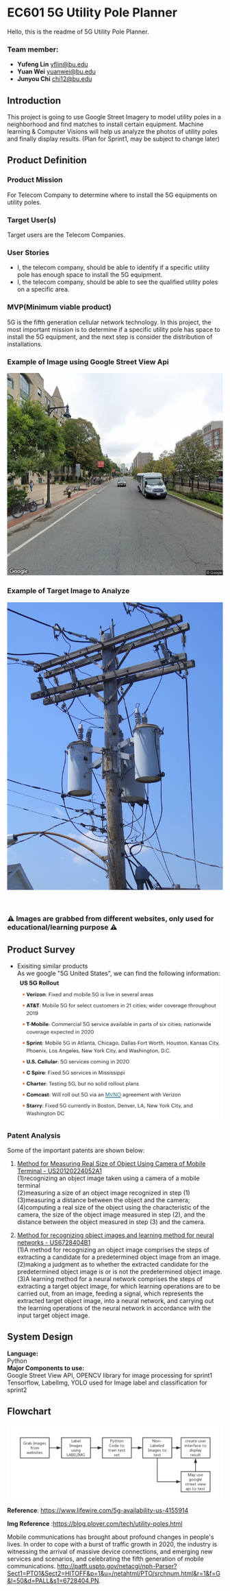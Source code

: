 # EC601 5G Utility Pole Planner 
Hello, this is the readme of 5G Utility Pole Planner.

### Team member: 
- __Yufeng Lin__  yflin@bu.edu
- __Yuan Wei__    yuanwei@bu.edu
- __Junyou Chi__  chi12@bu.edu


## Introduction

This project is going to use Google Street Imagery to model utility poles in a neighborhood and find matches to install certain equipment. Machine learning & Computer Visions will help us analyze the photos of utility poles and finally display results. (Plan for Sprint1, may be subject to change later)

## Product Definition
### __Product Mission__
For Telecom Company to determine where to install the 5G equipments on utility poles.

### __Target User(s)__
Target users are the Telecom Companies.
### __User Stories__
- I, the telecom company, should be able to identify if a specific utility pole has enough space to install the 5G equipment.
- I, the telecom company, should be able to see the qualified utility poles on a specific area.

### __MVP(Minimum viable product)__
5G is the fifth generation cellular network technology. In this project, the most important mission is to determine if a specific utility pole has space to install the 5G equipment, and the next step is consider the distribution of installations.

### Example of Image using Google Street View Api
![stex](https://github.com/Yufeng-L/EC601_5G_project/blob/sprint2/img/SampleCo_42.3502517_-71.107573_95.JPG)

### Example of Target Image to Analyze
![ex2](https://github.com/Yufeng-L/EC601_5G_project/blob/sprint2/eximg.jpg)

<br/>

### :warning: Images are grabbed from different websites, only used for educational/learning purpose :warning:

## Product Survey
- Exisiting similar products<br/>
As we google "5G United States", we can find the following information:
![5Ginfo: ](https://github.com/Yufeng-L/EC601_5G_project/blob/sprint2/5G_info.png)

### Patent Analysis
Some of the important patents are shown below:

1. [Method for Measuring Real Size of Object Using Camera of Mobile Terminal - US20120224052A1](http://appft.uspto.gov/netacgi/nph-Parser?Sect1=PTO1&Sect2=HITOFF&p=1&u=/netahtml/PTO/srchnum.html&r=1&f=G&l=50&d=PG01&s1=20120224052.PGNR.)  
(1)recognizing an object image taken using a camera of a mobile terminal  
(2)measuring a size of an object image recognized in step (1)  
(3)measuring a distance between the object and the camera;  
(4)computing a real size of the object using the characteristic of the camera, the size of the object image measured in step     (2), and the distance between the object measured in step (3) and the camera.

2. [Method for recognizing object images and learning method for neural networks  - US6728404B1](http://patft.uspto.gov/netacgi/nph-Parser?Sect1=PTO1&Sect2=HITOFF&p=1&u=/netahtml/PTO/srchnum.html&r=1&f=G&l=50&d=PALL&s1=6728404.PN.)  
(1)A method for recognizing an object image comprises the steps of extracting a candidate for a predetermined object image  from an image.  
(2)making a judgment as to whether the extracted candidate for the predetermined object image is or is not the predetermined object image.  
(3)A learning method for a neural network comprises the steps of extracting a target object image, for which learning operations are to be carried out, from an image, feeding a signal, which represents the extracted target object image, into a neural network, and carrying out the learning operations of the neural network in accordance with the input target object image.
 
## System Design
 __Language:__ <br/>
  Python      <br/>
 __Major Components to use:__ <br/>
 Google Street View API, OPENCV library for image processing for sprint1 <br/>
 Tensorflow, LabelImg, YOLO used for Image label and classification for sprint2
 
## Flowchart

![flowchart](https://github.com/Yufeng-L/EC601_5G_project/blob/sprint2/systemdesign.png)


 
 
 
 
__Reference__: https://www.lifewire.com/5g-availability-us-4155914

__Img Reference__ :https://blog.plover.com/tech/utility-poles.html


Mobile communications has brought about profound changes in people's lives. In order to cope with a burst of traffic growth in 2020, the industry is witnessing the arrival of massive device connections, and emerging new services and scenarios, and celebrating the fifth generation of mobile communications.
http://patft.uspto.gov/netacgi/nph-Parser?Sect1=PTO1&Sect2=HITOFF&p=1&u=/netahtml/PTO/srchnum.html&r=1&f=G&l=50&d=PALL&s1=6728404.PN.
